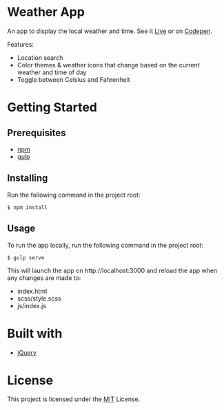 # Weather App

An app to display the local weather and time. See it
[Live](https://inaesu.github.io/show-the-local-weather/)
or on [Codepen](https://codepen.io/seanlaw/pen/mwaOmx).

Features:
* Location search
* Color themes & weather icons that change based on the current weather and time
  of day
* Toggle between Celsius and Fahrenheit


# Getting Started

## Prerequisites

* [npm](https://www.npmjs.com/get-npm)
* [gulp](https://github.com/gulpjs/gulp/blob/master/docs/getting-started.md)

## Installing

Run the following command in the project root:

    $ npm install

## Usage

To run the app locally, run the following command in the project root:

    $ gulp serve

This will launch the app on http://localhost:3000 and reload the app when any
changes are made to:
* index.html
* scss/style.scss
* js/index.js


# Built with

* [jQuery](http://code.jquery.com/)


# License

This project is licensed under the [MIT](https://opensource.org/licenses/MIT)
License.
